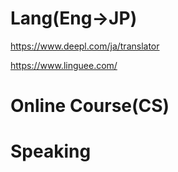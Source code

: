 # Lang(Eng->JP)
https://www.deepl.com/ja/translator

https://www.linguee.com/

# Online Course(CS)

# Speaking
